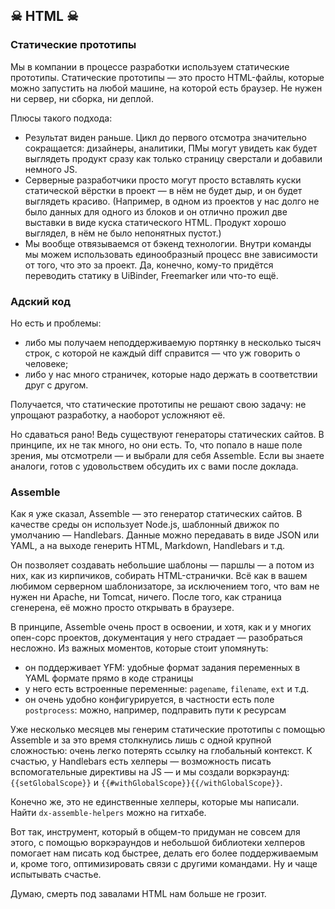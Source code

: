 ## ☠ HTML ☠

### Статические прототипы

Мы в компании в процессе разработки используем статические прототипы. Статические прототипы — это просто HTML-файлы, которые можно запустить на любой машине, на которой есть браузер. Не нужен ни сервер, ни сборка, ни деплой.

Плюсы такого подхода:
* Результат виден раньше. Цикл до первого отсмотра значительно сокращается: дизайнеры, аналитики, ПМы могут увидеть как будет выглядеть продукт сразу как только страницу сверстали и добавили немного JS. 
* Серверные pазработчики просто могут просто вставлять куски статической вёрстки в проект — в нём не будет дыр, и он будет выглядеть красиво. (Например, в одном из проектов у нас долго не было данных для одного из блоков и он отлично прожил две выставки в виде куска статического HTML. Продукт хорошо выглядел, в нём не было непонятных пустот.)
* Мы вообще отвязываемся от бэкенд технологии. Внутри команды мы можем использовать единообразный процесс вне зависимости от того, что это за проект. Да, конечно, кому-то придётся переводить статику в UiBinder, Freemarker или что-то ещё.

### Адский код

Но есть и проблемы:
* либо мы получаем неподдерживаемую портянку в несколько тысяч строк, с которой не каждый diff справится — что уж говорить о человеке;
* либо у нас много страничек, которые надо держать в соответствии друг с другом.

Получается, что статические прототипы не решают свою задачу: не упрощают разработку, а наоборот усложняют её.

Но сдаваться рано! Ведь существуют генераторы статических сайтов.
В принципе, их не так много, но они есть. То, что попало в наше поле зрения, мы отсмотрели — и выбрали для себя Assemble. Если вы знаете аналоги, готов с удовольствем обсудить их с вами после доклада.

### Assemble

Как я уже сказал, Assemble — это генератор статических сайтов. В качестве среды он использует Node.js, шаблонный движок по умолчанию — Handlebars. Данные можно передавать в виде JSON или YAML, а на выходе генерить HTML, Markdown, Handlebars и т.д.

Он позволяет создавать небольшие шаблоны — паршлы — а потом из них, как из кирпичиков, собирать HTML-странички. Всё как в вашем любимом серверном шаблонизаторе, за исключением того, что вам не нужен ни Apache, ни Tomcat, ничего. После того, как страница сгенерена, её можно просто открывать в браузере.

В принципе, Assemble очень прост в освоении, и хотя, как и у многих опен-сорс проектов, документация у него страдает — разобраться несложно. Из важных моментов, которые стоит упомянуть:
* он поддерживает YFM: удобные формат задания переменных в YAML формате прямо в коде страницы
* у него есть встроенные переменные: `pagename`, `filename`, `ext` и т.д.
* он очень удобно конфигурируется, в частности есть поле `postprocess`: можно, например, подправить пути к ресурсам

Уже несколько месяцев мы генерим статические прототипы с помощью Assemble и за это время столкнулись лишь с одной крупной сложностью: очень легко потерять ссылку на глобальный контекст. К счастью, у Handlebars есть хелперы — возможность писать вспомогательные директивы на JS — и мы создали воркэраунд:
`{{setGlobalScope}}` и `{{#withGlobalScope}}{{/withGlobalScope}}`.

Конечно же, это не единственные хелперы, которые мы написали. Найти `dx-assemble-helpers` можно на гитхабе.

Вот так, инструмент, который в общем-то придуман не совсем для этого, с помощью воркэраундов и небольшой библиотеки хелперов помогает нам писать код быстрее, делать его более поддерживаемым и, кроме того, оптимизировать связи с другими командами. Ну и чаще испытывать счастье.

Думаю, смерть под завалами HTML нам больше не грозит.

